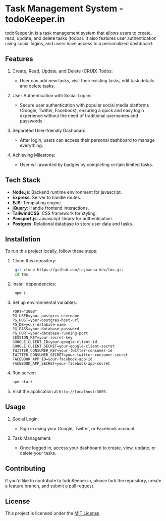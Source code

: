# Task Management System - todoKeeper.in

todoKeeper.in is a task management system that allows users to create, read, update, and delete tasks (todos). It also features user authentication using social logins, and users have access to a personalized dashboard.

## Features

1. Create, Read, Update, and Delete (CRUD) Todos:

   - User can add new tasks, visit their existing tasks, edit task details and delete tasks.

2. User Authentication with Social Logins:

   - Secure user authentication with popular social media platforms (Google, Twitter, Facebook), ensuring a quick and easy login experience without the need of traditional usernames and passwords.

3. Separated User-friendly Dashboard

   - After login, users can access their personal dashboard to manage everything.

4. Achieving Milestone:

   - User will awarded by badges by completing certain limited tasks.

## Tech Stack

- **Node.js**: Backend runtime environment for javascript.
- **Express**: Server to handle routes.
- **EJS**: Templating engine.
- **jQuery**: Handle frontend interactions.
- **TailwindCSS**: CSS framework for styling.
- **Passport.js**: Javascript library for authentication.
- **Postgres**: Relational database to store user data and tasks.

## Installation

To run this project locally, follow these steps:

1. Clone this repository:
   ```bash
    git clone https://github.com/rajmanna-dev/tms.git
    cd tms
   ```
2. Install dependencies:
   ```bash
    npm i
   ```
3. Set up environmental variables:

   ```env
   PORT="3000"
   PG_USER=your-postgres-username
   PG_HOST=your-postgres-host-url
   PG_DB=your-database-name
   PG_PASS=your-database-password
   PG_PORT=your-database-running-port
   SESSION_KEY=your-secret-key
   GOOGLE_CLIENT_ID=your-google-client-id
   GOOGLE_CLIENT_SECRET=your-google-client-secret
   TWITTER_CONSUMER_KEY=your-twitter-consumer-id
   TWITTER_CONSUMER_SECRET=your-twitter-consumer-secret
   FACEBOOK_APP_ID=your-facebook-app-id
   FACEBOOK_APP_SECRET=your-facebook-app-secret

   ```

4. Run server:
   ```bash
   npm start
   ```
5. Visit the application at `http://localhost:3000`.

## Usage

1. Social Login:

   - Sign in using your Google, Twitter, or Facebook account.

2. Task Management:

   - Once logged in, access your dashboard to create, view, update, or delete your tasks.

## Contributing

If you'd like to contribute to todoKeeper.in, please fork the repository, create a feature branch, and submit a pull request.

## License

This project is licensed under the [MIT License](LICENSE.txt)
